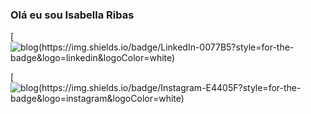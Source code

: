 ### Olá eu sou Isabella Ribas 
[![blog(https://img.shields.io/badge/LinkedIn-0077B5?style=for-the-badge&logo=linkedin&logoColor=white)](https://www.linkedin.com/in/isabella-ribas-46579b17/)

[![blog(https://img.shields.io/badge/Instagram-E4405F?style=for-the-badge&logo=instagram&logoColor=white)]( https://www.instagram.com/invites/contact/?i=iyhw4r7jwfgy&utm_content=qwt3d6)




